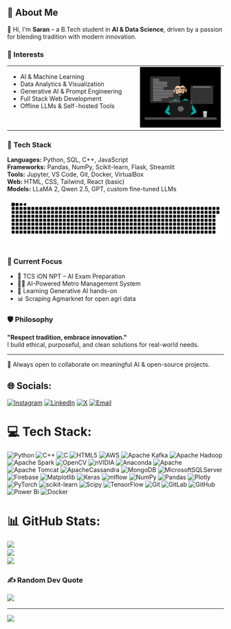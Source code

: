 ## 💫 About Me

👋 Hi, I'm **Saran** – a B.Tech student in **AI & Data Science**, driven by a passion for blending tradition with modern innovation.  


<h3>🧠 Interests</h3>

<table>
  <tr>
    <td valign="top" width="60%">
      <ul>
        <li>AI & Machine Learning</li>
        <li>Data Analytics & Visualization</li>
        <li>Generative AI & Prompt Engineering</li>
        <li>Full Stack Web Development</li>
        <li>Offline LLMs & Self-hosted Tools</li>
      </ul>
    </td>
    <td align="right" width="500%">
      <img src="uidwepg.webp" alt="Developer GIF" width="250"/>
    </td>
  </tr>
</table>


### 🧰 Tech Stack
**Languages:** Python, SQL, C++, JavaScript  
**Frameworks:** Pandas, NumPy, Scikit-learn, Flask, Streamlit  
**Tools:** Jupyter, VS Code, Git, Docker, VirtualBox  
**Web:** HTML, CSS, Tailwind, React (basic)  
**Models:** LLaMA 2, Qwen 2.5, GPT, custom fine-tuned LLMs

<div align = "center">


  ![snake gif](https://github.com/perfectmens/perfectmens/blob/output/github-snake-dark.svg)
</div>

### 🚀 Current Focus
- 🧠 TCS iON NPT – AI Exam Preparation  
- 🧑‍💻 AI-Powered Metro Management System  
- 🌱 Learning Generative AI hands-on  
- 📊 Scraping Agmarknet for open agri data

### 🛡 Philosophy
**"Respect tradition, embrace innovation."**  
I build ethical, purposeful, and clean solutions for real-world needs.

---

🤝 Always open to collaborate on meaningful AI & open-source projects.

## 🌐 Socials:
[![Instagram](https://img.shields.io/badge/Instagram-%23E4405F.svg?logo=Instagram&logoColor=white)](https://www.instagram.com/s_a_r_a_n.15?igsh=dDYxeHl5YjVyamMx) [![LinkedIn](https://img.shields.io/badge/LinkedIn-%230077B5.svg?logo=linkedin&logoColor=white)](https://www.linkedin.com/in/saran-k-4414302b7) [![X](https://img.shields.io/badge/X-black.svg?logo=X&logoColor=white)](https://x.com/perfectgamer154) [![Email](https://img.shields.io/badge/Email-D14836?logo=gmail&logoColor=white)](mailto:sarankumarktg@gmail.com)




# 💻 Tech Stack:
![Python](https://img.shields.io/badge/python-3670A0?style=for-the-badge&logo=python&logoColor=ffdd54) ![C++](https://img.shields.io/badge/c++-%2300599C.svg?style=for-the-badge&logo=c%2B%2B&logoColor=white) ![C](https://img.shields.io/badge/c-%2300599C.svg?style=for-the-badge&logo=c&logoColor=white) ![HTML5](https://img.shields.io/badge/html5-%23E34F26.svg?style=for-the-badge&logo=html5&logoColor=white) ![AWS](https://img.shields.io/badge/AWS-%23FF9900.svg?style=for-the-badge&logo=amazon-aws&logoColor=white) ![Apache Kafka](https://img.shields.io/badge/Apache%20Kafka-000?style=for-the-badge&logo=apachekafka) ![Apache Hadoop](https://img.shields.io/badge/Apache%20Hadoop-66CCFF?style=for-the-badge&logo=apachehadoop&logoColor=black) ![Apache Spark](https://img.shields.io/badge/Apache%20Spark-FDEE21?style=for-the-badge&logo=apachespark&logoColor=black) ![OpenCV](https://img.shields.io/badge/opencv-%23white.svg?style=for-the-badge&logo=opencv&logoColor=white) ![nVIDIA](https://img.shields.io/badge/cuda-000000.svg?style=for-the-badge&logo=nVIDIA&logoColor=green) ![Anaconda](https://img.shields.io/badge/Anaconda-%2344A833.svg?style=for-the-badge&logo=anaconda&logoColor=white) ![Apache](https://img.shields.io/badge/apache-%23D42029.svg?style=for-the-badge&logo=apache&logoColor=white) ![Apache Tomcat](https://img.shields.io/badge/apache%20tomcat-%23F8DC75.svg?style=for-the-badge&logo=apache-tomcat&logoColor=black) ![ApacheCassandra](https://img.shields.io/badge/cassandra-%231287B1.svg?style=for-the-badge&logo=apache-cassandra&logoColor=white) ![MongoDB](https://img.shields.io/badge/MongoDB-%234ea94b.svg?style=for-the-badge&logo=mongodb&logoColor=white) ![MicrosoftSQLServer](https://img.shields.io/badge/Microsoft%20SQL%20Server-CC2927?style=for-the-badge&logo=microsoft%20sql%20server&logoColor=white) ![Firebase](https://img.shields.io/badge/firebase-a08021?style=for-the-badge&logo=firebase&logoColor=ffcd34) ![Matplotlib](https://img.shields.io/badge/Matplotlib-%23ffffff.svg?style=for-the-badge&logo=Matplotlib&logoColor=black) ![Keras](https://img.shields.io/badge/Keras-%23D00000.svg?style=for-the-badge&logo=Keras&logoColor=white) ![mlflow](https://img.shields.io/badge/mlflow-%23d9ead3.svg?style=for-the-badge&logo=numpy&logoColor=blue) ![NumPy](https://img.shields.io/badge/numpy-%23013243.svg?style=for-the-badge&logo=numpy&logoColor=white) ![Pandas](https://img.shields.io/badge/pandas-%23150458.svg?style=for-the-badge&logo=pandas&logoColor=white) ![Plotly](https://img.shields.io/badge/Plotly-%233F4F75.svg?style=for-the-badge&logo=plotly&logoColor=white) ![PyTorch](https://img.shields.io/badge/PyTorch-%23EE4C2C.svg?style=for-the-badge&logo=PyTorch&logoColor=white) ![scikit-learn](https://img.shields.io/badge/scikit--learn-%23F7931E.svg?style=for-the-badge&logo=scikit-learn&logoColor=white) ![Scipy](https://img.shields.io/badge/SciPy-%230C55A5.svg?style=for-the-badge&logo=scipy&logoColor=%white) ![TensorFlow](https://img.shields.io/badge/TensorFlow-%23FF6F00.svg?style=for-the-badge&logo=TensorFlow&logoColor=white) ![Git](https://img.shields.io/badge/git-%23F05033.svg?style=for-the-badge&logo=git&logoColor=white) ![GitLab](https://img.shields.io/badge/gitlab-%23181717.svg?style=for-the-badge&logo=gitlab&logoColor=white) ![GitHub](https://img.shields.io/badge/github-%23121011.svg?style=for-the-badge&logo=github&logoColor=white) ![Power Bi](https://img.shields.io/badge/power_bi-F2C811?style=for-the-badge&logo=powerbi&logoColor=black) ![Docker](https://img.shields.io/badge/docker-%230db7ed.svg?style=for-the-badge&logo=docker&logoColor=white)
# 📊 GitHub Stats:
![](https://github-readme-stats.vercel.app/api?username=perfectmens&theme=dark&hide_border=false&include_all_commits=false&count_private=false)<br/>
![](https://nirzak-streak-stats.vercel.app/?user=perfectmens&theme=dark&hide_border=false)<br/>
![](https://github-readme-stats.vercel.app/api/top-langs/?username=perfectmens&theme=dark&hide_border=false&include_all_commits=false&count_private=false&layout=compact)

### ✍️ Random Dev Quote
![](https://quotes-github-readme.vercel.app/api?type=horizontal&theme=radical)

---
[![](https://visitcount.itsvg.in/api?id=perfectmens&icon=0&color=0)](https://visitcount.itsvg.in)

<!-- Proudly created with GPRM ( https://gprm.itsvg.in ) -->
